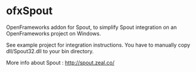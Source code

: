 ofxSpout
========

OpenFrameworks addon for Spout, to simplify Spout integration on an OpenFrameworks project on Windows.

See example project for integration instructions.
You have to manually copy dll/Spout32.dll to your bin directory.

More info about Spout  : http://spout.zeal.co/
